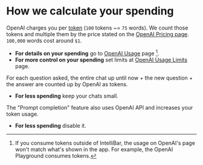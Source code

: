 # How we calculate your spending

OpenAI charges you per [token](https://platform.openai.com/docs/introduction/tokens) (`100` tokens ~= `75` words). We count those tokens and multiple them by the price stated on the [OpenAI Pricing page](https://openai.com/pricing). `100,000` words cost around `$1`.
- **For details on your spending** go to [OpenAI Usage](https://platform.openai.com/account/billing/limits) page [^1].
- **For more control on your spending** set limits at [OpenAI Usage Limits](https://platform.openai.com/account/billing/limits) page.

For each question asked, the entire chat up until now + the new question + the answer are counted up by OpenAI as tokens.
- **For less spending** keep your chats small.

The "Prompt completion" feature also uses OpenAI API and increases your token usage.
- **For less spending** disable it.

[^1]: If you consume tokens outside of IntelliBar, the usage on OpenAI's page won't match what's shown in the app. For example, the OpenAI Playground consumes tokens.
